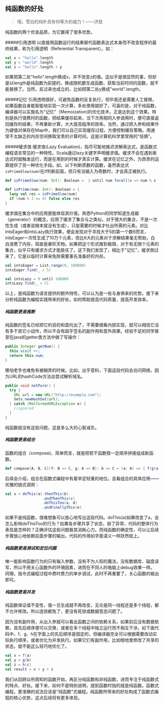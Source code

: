 ## 纯函数的好处

> 哦，雪白的纯朴具有何等大的威力！——济慈

纯函数的两个优良品质，为它赢得了很多优势。

#####引用透明
以直接用函数运行的结果替代函数表达式本身而不改变程序的最终结果，称为引用透明（Referential Transparent）。如：
```scala
val x = "hello".length
val y = "world".length
val z = "hello".length + y
```
如果把第二处"hello".length换成x，并不改变z的值。这似乎是很显然的事，但却是以length是纯函数为前提的，换成随机数生成函数、获取当前时间的函数，就不能替换了。当然，反过来也成立的，比如把第二处y换成"world".length。

#####记忆
引用透明很好，可避免函数的反复执行，但毕竟还是需要人工替换，如果函数自身能智能地实现一次计算，多处使用就好了。可喜的是，对于纯函数，编译器可以实施名为"记忆"（Memoization)的优化技术，正是达到这个效果。特别是执行很费时的函数，把结果缓存起来，当下次用相同入参调用时，便可直接返回缓存的结果，不再重新计算，大大提高程序的效率。当然，通过把入参和结果作为键值对保存在Map中，我们可以自己实现缓存过程，方便控制缓存策略。用通常不太缺乏的内存空间换取宝贵的计算时间，这是计算机科学里常用的"伎俩"。

#####缓求值
缓求值(Lazy Evaluation)，指尽可能地推迟求解表达式，是函数式编程语言常见的一种特性。Scala通过lazy关键字声明缓求值。缓求不会在遇到表达式时就触发运行，而是在用到的时候才真实计算。缓求在记忆之外，为昂贵的运算提供了另一种优化手段。如，以下判断质数的函数，虽然表达式`isPrimeSlow(num)`在if判断前面，但只有当输入为奇数时，才会真正被执行。
```scala
def isPrimeSlow(num: Int): Boolean =  2 until num forall(x => num % x != 0)

def isPrime(num: Int): Boolean = {
  lazy val res = isPrimeSlow(num)
  if (num % 2 == 0) false else res
}
```
缓求值在集合中的应用更能体现其价值。熟悉Python的同学知道生成器（generator）的概念，应用了缓求了集合与之类似，对于很大的集合，不是一次性生成（或者说根本就没有生成），只是需要的时候才吐出所需的元素。对比intsEager和intsLazy执行效果，便会发现对于寻找大于5的第一个数6而言，intsEager一次性生成了10万个元素，但比6大的元素对于求解结果毫无帮助，白白浪费了内存，简直是暴殄天物。如果把这个形式推到极限，对于有无限个元素的集合，似乎只有缓求方式才能胜任了。这下我们发现了，相比于"记忆"，缓求倒过来了，它是以临时计算来免除需要事先准备好的内存。
```scala
val intsEager = List.range(0, 100000)
intsEager.find(_ > 5)

val intsLazy = 0 until 100000
intsLazy.find(_ > 5)
```

以上，是纯函数为语言提供的额外特性，可以认为是一些与身俱来的优势。接下来分析纯函数为编程实践带来的好处，如何帮助提高代码质量，提高开发效率。

##### 纯函数更易推断
纯函数的签名已经把它的目的和盘托出了，不需要细看内部实现，就可以相信它没有多干其它小动作，所以不会有超乎签名的副作用和意外效果。经验不足的同学甚至在java的getter类方法中做了写操作：
```java
public Integer getNum() {
  this.visit ++;
  return this.num;
}
```
哪怕老手也难免有被糊弄的时候。比如，出乎意料，下面这段代码会访问网络，因为URL的hashCode方法会尝试解析域名。
```java
public void notPure() {
  try {
    URL url = new URL("http://example.com");
    Sets.newHashSet(url);
  } catch (MalformedURLException e) {
    //ignored
  }
}
```
纯函数就没有这些问题，这是多么大的心智减负。

##### 纯函数更易组合
函数的组合（compose)，简单而言，就是把若干函数按一定顺序拼接组成新函数。
```scala
def compose[A, B, C](f: B => C, g: A => B): A => C = (a: A) => { f(g(a)) }
```
后续会介绍，组合在函数式编程中有着举足轻重的地位。且看组合的具体应用——优雅的链式调用：
```scala
val x = doThis(a).thenThis(b)
                 .andThenThis(c)
                 .doThisToo(a, d)
                 .andFinallyThis(e)
```
如果不是纯函数，很难想象可以放心地写出这段代码。doThis(a)如果改变了a，会怎么影响doThisToo的行为？如果各步骤共享了状态，拋了异常，代码的整体行为表现是怎样的？正确评估这些问题极其消耗心力。而纯函数的确定性，可以让后续步骤放心地依赖前面步骤的输出，代码的作用如字面语义一样跃然纸上。

##### 纯函数更易测试和定位问题
唯一能影响函数行为的只有输入参数，没有不为人知的魔法，没有数据库、磁盘读写，所以不用关心函数外的环境因素，进而在不同人的电脑上debug效果一样。同理，指令式编程过程中费时费力的单步调试，此时不再重要了，关心函数的输出即可。

##### 纯函数更易并发
纯函数保证值不变性，值一旦生成就不再改变，无论是同一线程还是多个线程，都不允许修改。所以连锁都免了，更没有死锁或数据竞态问题了。

因为没有副作用，从出入参就可以看出函数之间的依赖关系，如果前后没有数据依赖，其先后顺序便可以交换，或者在多个线程中独立运行而不相互干涉。如下面代码中，f、g、h在字面上的先后顺序是固定的，但编译器完全可以根据需要改动实际执行顺序，或者优化为并发执行。如果它们有副作用，比如暗地里修改了共享的状态，就不能这么轻巧地优化了。
```scala
val x = f(a)
val y = g(b)
val z = h(c)
val result = x + y + z
```

我们从回顾众所周知的函数开始，再区分纯函数和非纯函数，进而专注于纯函数式的特点、好处。接下来，如何不是特别说明，提到函数时指的就是纯函数。函数式编程，更准确的说法应该是"纯函数"式编程。纯函数所带来的好处构成了函数式编程的核心优势，这点后续将有更多体现。

